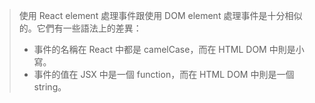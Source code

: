 

> 使用 React element 處理事件跟使用 DOM element 處理事件是十分相似的。它們有一些語法上的差異：
> -   事件的名稱在 React 中都是 camelCase，而在 HTML DOM 中則是小寫。
> -   事件的值在 JSX 中是一個 function，而在 HTML DOM 中則是一個 string。